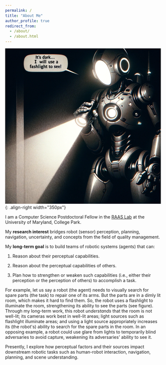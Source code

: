 ```yaml
---
permalink: /
title: "About Me"
author_profile: true
redirect_from: 
  - /about/
  - /about.html
---
```


<!-- ![Illustration of light-based perceptual factors](/images/blinding_sunlight_for_robot.png){: .align-right width="350px"} -->
![Illustration of light-based perceptual factors 2](/images/dark_room_flashlight_robot.png){: .align-right width="350px"}


I am a Computer Science Postdoctoral Fellow in the [RAAS Lab](https://www.raaslab.org) at the University of Maryland, College Park.

My **research interest** bridges robot (sensor) perception, planning, navigation, uncertainty, and concepts from the field of quality management.

My **long-term goal** is to build teams of robotic systems (agents) that can:

1. Reason about their perceptual capabilities.

2. Reason about the perceptual capabilities of others.

3. Plan how to strengthen or weaken such capabilities (i.e., either their perception or the perception of others) to accomplish a task.

For example, let us say a robot (the agent) needs to visually search for spare parts (the task) to repair one of its arms. But the parts are in a dimly lit room, which makes it hard to find them. So, the robot uses a flashlight to illuminate the room, strengthening its ability to see the parts (see figure). Through my long-term work, this robot *understands* that the room is not well-lit; its cameras work best in well-lit areas; light sources such as flashlight illuminate areas; and using a light source appropriately increases its (the robot's) ability to search for the spare parts in the room. In an opposing example, a robot could use glare from lights to temporarily blind adversaries to avoid capture, weakening its adversaries' ability to see it.

Presently, I explore how perceptual factors and their sources impact downstream robotic tasks such as human-robot interaction, navigation, planning, and scene understanding.
